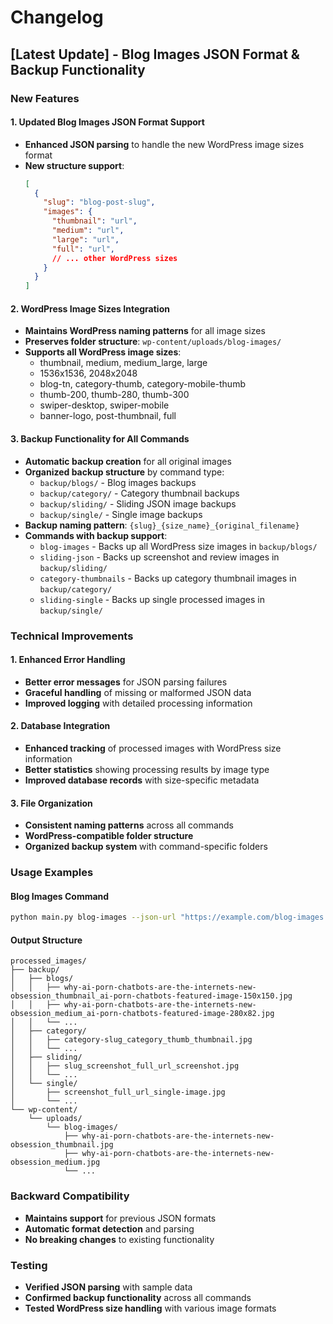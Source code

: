 # Changelog

## [Latest Update] - Blog Images JSON Format & Backup Functionality

### New Features

#### 1. Updated Blog Images JSON Format Support
- **Enhanced JSON parsing** to handle the new WordPress image sizes format
- **New structure support**: 
  ```json
  [
    {
      "slug": "blog-post-slug",
      "images": {
        "thumbnail": "url",
        "medium": "url",
        "large": "url",
        "full": "url",
        // ... other WordPress sizes
      }
    }
  ]
  ```

#### 2. WordPress Image Sizes Integration
- **Maintains WordPress naming patterns** for all image sizes
- **Preserves folder structure**: `wp-content/uploads/blog-images/`
- **Supports all WordPress image sizes**:
  - thumbnail, medium, medium_large, large
  - 1536x1536, 2048x2048
  - blog-tn, category-thumb, category-mobile-thumb
  - thumb-200, thumb-280, thumb-300
  - swiper-desktop, swiper-mobile
  - banner-logo, post-thumbnail, full

#### 3. Backup Functionality for All Commands
- **Automatic backup creation** for all original images
- **Organized backup structure** by command type:
  - `backup/blogs/` - Blog images backups
  - `backup/category/` - Category thumbnail backups  
  - `backup/sliding/` - Sliding JSON image backups
  - `backup/single/` - Single image backups
- **Backup naming pattern**: `{slug}_{size_name}_{original_filename}`
- **Commands with backup support**:
  - `blog-images` - Backs up all WordPress size images in `backup/blogs/`
  - `sliding-json` - Backs up screenshot and review images in `backup/sliding/`
  - `category-thumbnails` - Backs up category thumbnail images in `backup/category/`
  - `sliding-single` - Backs up single processed images in `backup/single/`

### Technical Improvements

#### 1. Enhanced Error Handling
- **Better error messages** for JSON parsing failures
- **Graceful handling** of missing or malformed JSON data
- **Improved logging** with detailed processing information

#### 2. Database Integration
- **Enhanced tracking** of processed images with WordPress size information
- **Better statistics** showing processing results by image type
- **Improved database records** with size-specific metadata

#### 3. File Organization
- **Consistent naming patterns** across all commands
- **WordPress-compatible folder structure**
- **Organized backup system** with command-specific folders

### Usage Examples

#### Blog Images Command
```bash
python main.py blog-images --json-url "https://example.com/blog-images.json" --base-url "https://www.mrporngeek.com"
```

#### Output Structure
```
processed_images/
├── backup/
│   ├── blogs/
│   │   ├── why-ai-porn-chatbots-are-the-internets-new-obsession_thumbnail_ai-porn-chatbots-featured-image-150x150.jpg
│   │   ├── why-ai-porn-chatbots-are-the-internets-new-obsession_medium_ai-porn-chatbots-featured-image-280x82.jpg
│   │   └── ...
│   ├── category/
│   │   ├── category-slug_category_thumb_thumbnail.jpg
│   │   └── ...
│   ├── sliding/
│   │   ├── slug_screenshot_full_url_screenshot.jpg
│   │   └── ...
│   └── single/
│       ├── screenshot_full_url_single-image.jpg
│       └── ...
└── wp-content/
    └── uploads/
        └── blog-images/
            ├── why-ai-porn-chatbots-are-the-internets-new-obsession_thumbnail.jpg
            ├── why-ai-porn-chatbots-are-the-internets-new-obsession_medium.jpg
            └── ...
```

### Backward Compatibility
- **Maintains support** for previous JSON formats
- **Automatic format detection** and parsing
- **No breaking changes** to existing functionality

### Testing
- **Verified JSON parsing** with sample data
- **Confirmed backup functionality** across all commands
- **Tested WordPress size handling** with various image formats 